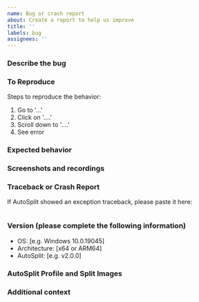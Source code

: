 ```yaml
---
name: Bug or crash report
about: Create a report to help us improve
title: ''
labels: bug
assignees: ''
---
```


### Describe the bug

<!-- A clear and concise description of what the bug is. -->

### To Reproduce

Steps to reproduce the behavior:

1. Go to '...'
2. Click on '....'
3. Scroll down to '....'
4. See error

### Expected behavior

<!-- A clear and concise description of what you expected to happen. -->

### Screenshots and recordings

<!-- If applicable, add screenshots and/or recordings to help explain your problem. -->

### Traceback or Crash Report

If AutoSplit showed an exception traceback, please paste it here:

```py
```

<!-- If AutoSplit crashed and closed without saying anything, please check Windows' Event Viewer, under Windows Logs > Application, for any recent error relating to AutoSplit -->

### Version (please complete the following information)

- OS: [e.g. Windows 10.0.19045]
- Architecture: [x64 or ARM64]
- AutoSplit: [e.g. v2.0.0]

### AutoSplit Profile and Split Images

<!-- Please include your AutoSplit profile `.toml` file. You can also add your Split Images if relevant. -->

### Additional context

<!-- Add any other context about the problem here. -->

